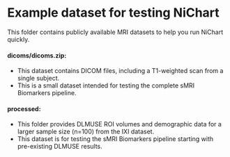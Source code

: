 # Example dataset for testing NiChart

This folder contains publicly available MRI datasets to help you run NiChart quickly.

#### dicoms/dicoms.zip: 
- This dataset contains DICOM files, including a T1-weighted scan from a single subject.
- This is a small dataset intended for testing the complete sMRI Biomarkers pipeline.

#### processed:
- This folder provides DLMUSE ROI volumes and demographic data for a larger sample size (n=100) from the IXI dataset.
- This dataset is for testing the sMRI Biomarkers pipeline starting with pre-existing DLMUSE results.

